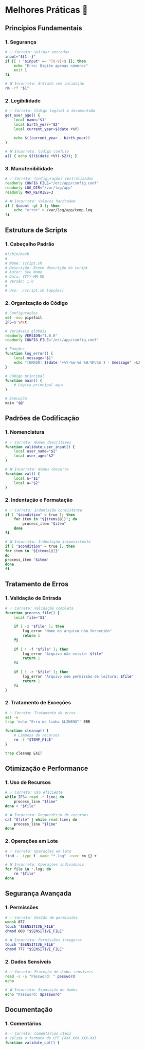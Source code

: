 # Melhores Práticas 🎯

## Princípios Fundamentais

### 1. Segurança
```bash
# ✅ Correto: Validar entradas
input="${1:-}"
if [[ ! "$input" =~ ^[0-9]+$ ]]; then
    echo "Erro: Digite apenas números"
    exit 1
fi

# ❌ Incorreto: Entrada sem validação
rm -rf "$1"
```

### 2. Legibilidade
```bash
# ✅ Correto: Código legível e documentado
get_user_age() {
    local name="$1"
    local birth_year="$2"
    local current_year=$(date +%Y)
    
    echo $((current_year - birth_year))
}

# ❌ Incorreto: Código confuso
a() { echo $(($(date +%Y)-$2)); }
```

### 3. Manutenibilidade
```bash
# ✅ Correto: Configurações centralizadas
readonly CONFIG_FILE="/etc/app/config.conf"
readonly LOG_DIR="/var/log/app"
readonly MAX_RETRIES=3

# ❌ Incorreto: Valores hardcoded
if [ $count -gt 3 ]; then
    echo "error" > /var/log/app/temp.log
fi
```

## Estrutura de Scripts

### 1. Cabeçalho Padrão
```bash
#!/bin/bash
#
# Nome: script.sh
# Descrição: Breve descrição do script
# Autor: Seu Nome
# Data: YYYY-MM-DD
# Versão: 1.0
#
# Uso: ./script.sh [opções]
```

### 2. Organização do Código
```bash
# Configurações
set -euo pipefail
IFS=$'\n\t'

# Variáveis globais
readonly VERSION="1.0.0"
readonly CONFIG_FILE="/etc/app/config.conf"

# Funções
function log_error() {
    local message="$1"
    echo "[ERROR] $(date '+%Y-%m-%d %H:%M:%S') - $message" >&2
}

# Código principal
function main() {
    # Lógica principal aqui
}

# Execução
main "$@"
```

## Padrões de Codificação

### 1. Nomenclatura
```bash
# ✅ Correto: Nomes descritivos
function validate_user_input() {
    local user_name="$1"
    local user_age="$2"
}

# ❌ Incorreto: Nomes obscuros
function val() {
    local n="$1"
    local a="$2"
}
```

### 2. Indentação e Formatação
```bash
# ✅ Correto: Indentação consistente
if [ "$condition" = true ]; then
    for item in "${items[@]}"; do
        process_item "$item"
    done
fi

# ❌ Incorreto: Indentação inconsistente
if [ "$condition" = true ]; then
for item in "${items[@]}"
do
process_item "$item"
done
fi
```

## Tratamento de Erros

### 1. Validação de Entrada
```bash
# ✅ Correto: Validação completa
function process_file() {
    local file="$1"
    
    if [ -z "$file" ]; then
        log_error "Nome do arquivo não fornecido"
        return 1
    fi
    
    if [ ! -f "$file" ]; then
        log_error "Arquivo não existe: $file"
        return 1
    fi
    
    if [ ! -r "$file" ]; then
        log_error "Arquivo sem permissão de leitura: $file"
        return 1
    fi
}
```

### 2. Tratamento de Exceções
```bash
# ✅ Correto: Tratamento de erros
set -e
trap 'echo "Erro na linha $LINENO"' ERR

function cleanup() {
    # Limpeza de recursos
    rm -f "$TEMP_FILE"
}

trap cleanup EXIT
```

## Otimização e Performance

### 1. Uso de Recursos
```bash
# ✅ Correto: Uso eficiente
while IFS= read -r line; do
    process_line "$line"
done < "$file"

# ❌ Incorreto: Desperdício de recursos
cat "$file" | while read line; do
    process_line "$line"
done
```

### 2. Operações em Lote
```bash
# ✅ Correto: Operações em lote
find . -type f -name "*.log" -exec rm {} +

# ❌ Incorreto: Operações individuais
for file in *.log; do
    rm "$file"
done
```

## Segurança Avançada

### 1. Permissões
```bash
# ✅ Correto: Gestão de permissões
umask 077
touch "$SENSITIVE_FILE"
chmod 600 "$SENSITIVE_FILE"

# ❌ Incorreto: Permissões inseguras
touch "$SENSITIVE_FILE"
chmod 777 "$SENSITIVE_FILE"
```

### 2. Dados Sensíveis
```bash
# ✅ Correto: Proteção de dados sensíveis
read -s -p "Password: " password
echo

# ❌ Incorreto: Exposição de dados
echo "Password: $password"
```

## Documentação

### 1. Comentários
```bash
# ✅ Correto: Comentários úteis
# Valida o formato do CPF (XXX.XXX.XXX-XX)
function validate_cpf() {
   